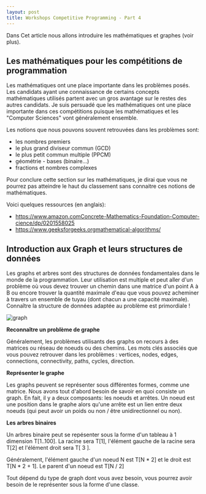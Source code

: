 ```yaml
---
layout: post
title: Workshops Competitive Programming - Part 4
---
```


Dans Cet article nous allons introduire les mathématiques et graphes (voir plus).

## Les mathématiques pour les compétitions de programmation

Les mathématiques ont une place importante dans les problèmes posés.
Les candidats ayant une connaissance de certains concepts mathématiques utilisés partent avec un gros avantage sur le restes des autres candidats.
Je suis persuadé que les mathématiques ont une place importante dans ces compétitions puisque les mathématiques et les "Computer Sciences" vont généralement ensemble.

Les notions que nous pouvons souvent retrouvées dans les problèmes sont:   
- les nombres premiers 
- le plus grand diviseur commun (GCD) 
- le plus petit commun multiple (PPCM) 
- géométrie - bases (binaire...) 
- fractions et nombres complexes

Pour conclure cette section sur les mathématiques, je dirai que vous ne pourrez pas atteindre le haut du classement sans connaitre ces notions de mathématiques.

Voici quelques ressources (en anglais):

- https://www.amazon.comConcrete-Mathematics-Foundation-Computer-cience/dp/0201558025
- https://www.geeksforgeeks.orgmathematical-algorithms/

## Introduction aux Graph et leurs structures de données

Les graphs et arbres sont des structures de données fondamentales dans le monde de la programmation.
Leur utilisation est multiple et peut aller d'un problème où vous devez trouver un chemin dans une matrice d'un point A à B ou encore trouver la quantité maximale d'eau que vous pouvez acheminer à travers un ensemble de tuyau (dont chacun a une capacité maximale).
Connaître la structure de données adaptée au problème est primordiale !

![graph](https://upload.wikimedia.org/wikipedia/commons/thumb/d/d0/Arbre_binaire_ordonne.svg/1200px-Arbre_binaire_ordonne.svg.png)

**Reconnaître un problème de graphe**

Généralement, les problèmes utilisants des graphs on recours à des matrices ou réseau de noeuds ou des chemins.
Les mots clés associés que vous pouvez retrouver dans les problèmes : vertices, nodes, edges, connections, connectivity, paths, cycles, direction.

**Représenter le graphe**

Les graphs peuvent se représenter sous différentes formes, comme une matrice.
Nous avons tout d'abord besoin de savoir en quoi consiste un graph. En fait, il y a deux composants: les noeuds et arrêtes. Un noeud est une position dans le graphe alors qu'une arrête est un lien entre deux noeuds (qui peut avoir un poids ou non / être unidirectionnel ou non).

**Les arbres binaires**

Un arbres binaire peut se repésenter sous la forme d'un tableau à 1 dimension T[1..100].
La racine sera T[1], l'élément gauche de la racine sera T[2] et l'élément droit sera T[ 3 ].

Généralement, l'élément gauche d'un noeud N est T[N * 2] et le droit est T[N * 2 + 1].
Le parent d'un noeud est T[N / 2]

Tout dépend du type de graph dont vous avez besoin, vous pourrez avoir besoin de le représenter sous la forme d'une classe.
